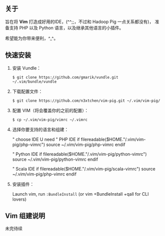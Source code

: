 ## 关于
旨在将 **Vim** 打造成好用的IDE，(^^;;，不过和 Hadoop Pig 一点关系都没有)，
准备支持 PHP 以及 Python 语言，以及继承其他语言的小插件。

希望能为你带来便利，^_^。

## 快速安装

1. 安装 Vundle：

    `$ git clone https://github.com/gmarik/vundle.git ~/.vim/bundle/vundle`

2. 下载配置文件：

    `$ git clone https://github.com/n3xtchen/vim-pig.git ~/.vim/vim-pig/`

3. 配置 VIM（将会覆盖你的之前的配置）：

    `$ cp ~/.vim/vim-pig/vimrc ~/.vimrc`

4. 选择你要支持的语言和组建：

    " choose IDE U need
    " PHP IDE
    if filereadable($HOME."/.vim/vim-pig/php-vimrc")
        source ~/.vim/vim-pig/php-vimrc
    endif

    " Python IDE
    if filereadable($HOME."/.vim/vim-pig/python-vimrc")
        source ~/.vim/vim-pig/python-vimrc
    endif

    " Scala IDE
    if filereadable($HOME."/.vim/vim-pig/scala-vimrc")
        source ~/.vim/vim-pig/php-vimrc
    endif

5. 安装插件：

    Launch vim, run `:BundleInstall` (or vim +BundleInstall +qall for CLI lovers)

## Vim 组建说明

未完待续
